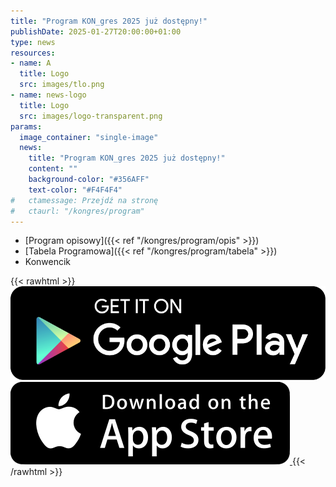 ```yaml
---
title: "Program KON_gres 2025 już dostępny!"
publishDate: 2025-01-27T20:00:00+01:00
type: news
resources:
- name: A
  title: Logo
  src: images/tlo.png
- name: news-logo
  title: Logo
  src: images/logo-transparent.png
params:
  image_container: "single-image"
  news:
    title: "Program KON_gres 2025 już dostępny!"
    content: ""
    background-color: "#356AFF"
    text-color: "#F4F4F4"
#   ctamessage: Przejdź na stronę
#   ctaurl: "/kongres/program"
---
```


- [Program opisowy]({{< ref "/kongres/program/opis" >}})
- [Tabela Programowa]({{< ref "/kongres/program/tabela" >}})
- Konwencik

{{< rawhtml >}}
<span>
  <a href="https://play.google.com/store/apps/details?id=pl.bartektartanus.conferenceapp.konwencik">
    <img alt="Pobierz aplikację konwencik na Androida" class="store-img" src="/images/google-play.png">
  </a>
  <a href="https://itunes.apple.com/us/app/konwencik/id1442154159">
    <img alt="Pobierz aplikację konwencik na iOS" class="store-img" src="/images/apple_store.png">
  </a>
</span>
{{< /rawhtml >}}
